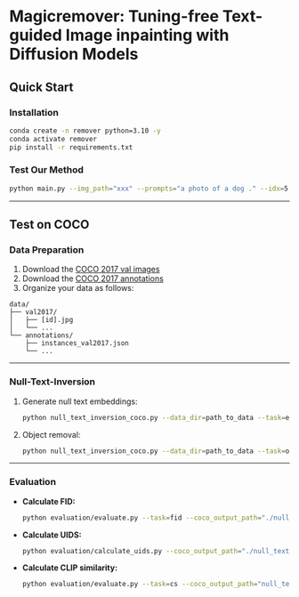 # Magicremover: Tuning-free Text-guided Image inpainting with Diffusion Models

## Quick Start

### Installation

```bash
conda create -n remover python=3.10 -y
conda activate remover
pip install -r requirements.txt
```

### Test Our Method

```bash
python main.py --img_path="xxx" --prompts="a photo of a dog ." --idx=5 --t_ratio=0.85
```

---

## Test on COCO

### Data Preparation

1. Download the [COCO 2017 val images](http://images.cocodataset.org/zips/val2017.zip)
2. Download the [COCO 2017 annotations](http://images.cocodataset.org/annotations/annotations_trainval2017.zip)
3. Organize your data as follows:

```
data/
├── val2017/
│   ├── [id].jpg
│   └── ...
└── annotations/
    ├── instances_val2017.json
    └── ...
```

---

### Null-Text-Inversion

1. Generate null text embeddings:

    ```bash
    python null_text_inversion_coco.py --data_dir=path_to_data --task=embddings_generation
    ```

2. Object removal:

    ```bash
    python null_text_inversion_coco.py --data_dir=path_to_data --task=object_removal
    ```

---

### Evaluation

- **Calculate FID:**
    ```bash
    python evaluation/evaluate.py --task=fid --coco_output_path="./null_text_embeddings_coco/images"
    ```

- **Calculate UIDS:**
    ```bash
    python evaluation/calculate_uids.py --coco_output_path="./null_text_embeddings_coco/images"
    ```

- **Calculate CLIP similarity:**
    ```bash
    python evaluation/evaluate.py --task=cs --coco_output_path="null_text_embeddings_coco/images" --coco_labels_file="data/annotations/instances_val2017.json"
    ```
